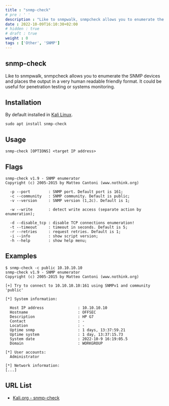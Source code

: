 ```yaml
---
title : "snmp-check"
# pre : ' '
description : "Like to snmpwalk, snmpcheck allows you to enumerate the SNMP devices and places the output in a very human readable friendly format. It could be useful for penetration testing or systems monitoring."
date : 2022-10-09T16:10:30+02:00
# hidden : true
# draft : true
weight : 0
tags : ['Other', 'SNMP']
---
```


## snmp-check

Like to snmpwalk, snmpcheck allows you to enumerate the SNMP devices and places the output in a very human readable friendly format. It could be useful for penetration testing or systems monitoring.

## Installation

By default installed in [Kali Linux](https://www.kali.org/).

```plain
sudo apt install snmp-check
```

## Usage

```plain
snmp-check [OPTIONS] <target IP address>
```

## Flags

```plain
snmp-check v1.9 - SNMP enumerator
Copyright (c) 2005-2015 by Matteo Cantoni (www.nothink.org)

  -p --port        : SNMP port. Default port is 161;
  -c --community   : SNMP community. Default is public;
  -v --version     : SNMP version (1,2c). Default is 1;

  -w --write       : detect write access (separate action by enumeration);

  -d --disable_tcp : disable TCP connections enumeration!
  -t --timeout     : timeout in seconds. Default is 5;
  -r --retries     : request retries. Default is 1; 
  -i --info        : show script version;
  -h --help        : show help menu;
```

## Examples

```plain
$ snmp-check -c public 10.10.10.10
snmp-check v1.9 - SNMP enumerator
Copyright (c) 2005-2015 by Matteo Cantoni (www.nothink.org)

[+] Try to connect to 10.10.10.10:161 using SNMPv1 and community 'public'

[*] System information:

  Host IP address               : 10.10.10.10
  Hostname                      : OFFSEC
  Description                   : HP G7
  Contact                       : -
  Location                      : -
  Uptime snmp                   : 1 days, 13:37:59.21
  Uptime system                 : 1 day, 13:37:15.73
  System date                   : 2022-10-9 16:19:05.5
  Domain                        : WORKGROUP

[*] User accounts:
  Administrator       

[*] Network information:
[...]
```

## URL List

* [Kali.org - snmp-check](https://www.kali.org/tools/snmpcheck/)
